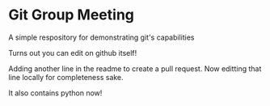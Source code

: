 # Git Group Meeting

A simple respository for demonstrating git's capabilities

Turns out you can edit on github itself!

Adding another line in the readme to create a pull request. Now editting that line locally for completeness sake.

It also contains python now!
